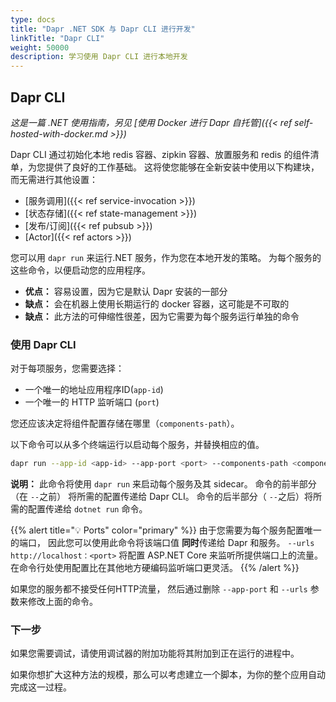 ```yaml
---
type: docs
title: "Dapr .NET SDK 与 Dapr CLI 进行开发"
linkTitle: "Dapr CLI"
weight: 50000
description: 学习使用 Dapr CLI 进行本地开发
---
```


## Dapr CLI

*这是一篇 .NET 使用指南，另见 [使用 Docker 进行 Dapr 自托管]({{< ref self-hosted-with-docker.md >}})*

Dapr CLI 通过初始化本地 redis 容器、zipkin 容器、放置服务和 redis 的组件清单，为您提供了良好的工作基础。 这将使您能够在全新安装中使用以下构建块，而无需进行其他设置：

- [服务调用]({{< ref service-invocation >}})
- [状态存储]({{< ref state-management >}})
- [发布/订阅]({{< ref pubsub >}})
- [Actor]({{< ref actors >}})

您可以用 `dapr run` 来运行.NET 服务，作为您在本地开发的策略。 为每个服务的这些命令，以便启动您的应用程序。

- **优点：** 容易设置，因为它是默认 Dapr 安装的一部分
- **缺点：** 会在机器上使用长期运行的 docker 容器，这可能是不可取的
- **缺点：** 此方法的可伸缩性很差，因为它需要为每个服务运行单独的命令

### 使用 Dapr CLI

对于每项服务，您需要选择：

- 一个唯一的地址应用程序ID(`app-id`)
- 一个唯一的 HTTP 监听端口 (`port`)

您还应该决定将组件配置存储在哪里（`components-path`）。

以下命令可以从多个终端运行以启动每个服务，并替换相应的值。

```sh
dapr run --app-id <app-id> --app-port <port> --components-path <components-path> -- dotnet run -p <project> --urls http://localhost:<port>
```

**说明：** 此命令将使用 `dapr run` 来启动每个服务及其 sidecar。 命令的前半部分（在 `--`之前） 将所需的配置传递给 Dapr CLI。 命令的后半部分（ `--`之后）将所需的配置传递给 `dotnet run` 命令。

{{% alert title="💡 Ports" color="primary" %}}
由于您需要为每个服务配置唯一的端口， 因此您可以使用此命令将该端口值 **同时**传递给 Dapr 和服务。 `--urls http://localhost：<port>` 将配置 ASP.NET Core 来监听所提供端口上的流量。 在命令行处使用配置比在其他地方硬编码监听端口更灵活。
{{% /alert %}}

如果您的服务都不接受任何HTTP流量， 然后通过删除 `--app-port` 和 `--urls` 参数来修改上面的命令。

### 下一步

如果您需要调试，请使用调试器的附加功能将其附加到正在运行的进程中。

如果你想扩大这种方法的规模，那么可以考虑建立一个脚本，为你的整个应用自动完成这一过程。
